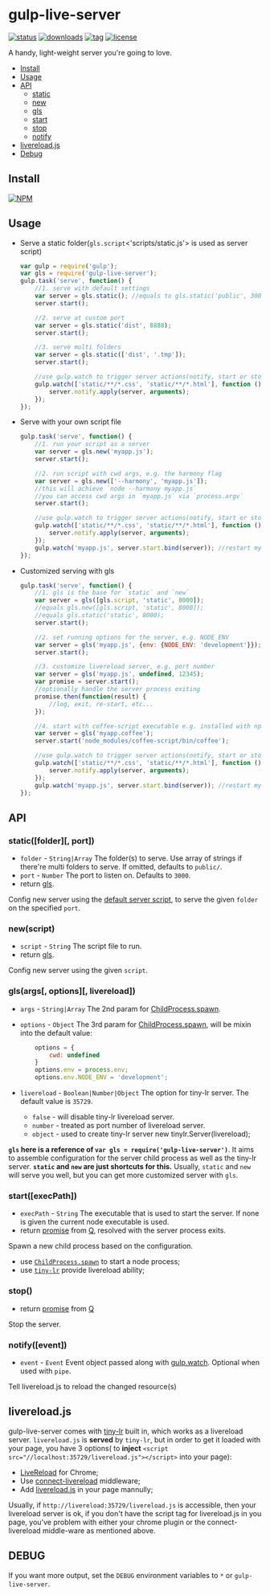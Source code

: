 gulp-live-server
===

[![status][1]][2] [![downloads][3]][4] [![tag][5]][6] [![license][7]][8]

[1]: http://img.shields.io/travis/gimm/gulp-live-server/master.svg?style=flat-square
[2]: https://travis-ci.org/gimm/gulp-live-server

[3]: http://img.shields.io/npm/dm/gulp-live-server.svg?style=flat-square
[4]: https://www.npmjs.com/package/gulp-live-server

[5]: https://img.shields.io/github/tag/gimm/gulp-live-server.svg?style=flat-square
[6]: https://github.com/gimm/gulp-live-server/releases

[7]: http://img.shields.io/badge/license-WTFPL-blue.svg?style=flat-square
[8]: http://www.wtfpl.net

A handy, light-weight server you're going to love.

- [Install](#install)
- [Usage](#usage)
- [API](#api)
    - [static](#staticfolder-port)
    - [new](#newscript)
    - [gls](#glsargs-options-livereload)
    - [start](#start)
    - [stop](#stop)
    - [notify](#notifyevent)
- [livereload.js](#livereloadjs)
- [Debug](#debug)

Install
---
[![NPM](https://nodei.co/npm/gulp-live-server.png?compact=true)](https://nodei.co/npm/gulp-live-server/)

Usage
---
- Serve a static folder(`gls.script`<'scripts/static.js'> is used as server script)

	```js
    var gulp = require('gulp');
    var gls = require('gulp-live-server');
    gulp.task('serve', function() {
        //1. serve with default settings
    	var server = gls.static(); //equals to gls.static('public', 3000);
    	server.start();

        //2. serve at custom port
    	var server = gls.static('dist', 8888);
    	server.start();

        //3. serve multi folders
    	var server = gls.static(['dist', '.tmp']);
    	server.start();

        //use gulp.watch to trigger server actions(notify, start or stop)
    	gulp.watch(['static/**/*.css', 'static/**/*.html'], function () {
            server.notify.apply(server, arguments);
        });
	});
    ```
- Serve with your own script file

	```js
    gulp.task('serve', function() {
        //1. run your script as a server
    	var server = gls.new('myapp.js');
    	server.start();

        //2. run script with cwd args, e.g. the harmony flag
    	var server = gls.new(['--harmony', 'myapp.js']);
        //this will achieve `node --harmony myapp.js`
        //you can access cwd args in `myapp.js` via `process.argv`
    	server.start();

        //use gulp.watch to trigger server actions(notify, start or stop)
    	gulp.watch(['static/**/*.css', 'static/**/*.html'], function () {
            server.notify.apply(server, arguments);
        });
        gulp.watch('myapp.js', server.start.bind(server)); //restart my server
	});
    ```

- Customized serving with gls

	```js
    gulp.task('serve', function() {
        //1. gls is the base for `static` and `new`
    	var server = gls([gls.script, 'static', 8000]);
        //equals gls.new([gls.script, 'static', 8000]);
        //equals gls.static('static', 8000);
    	server.start();

        //2. set running options for the server, e.g. NODE_ENV
        var server = gls('myapp.js', {env: {NODE_ENV: 'development'}});
    	server.start();

        //3. customize livereload server, e.g. port number
        var server = gls('myapp.js', undefined, 12345);
        var promise = server.start();
        //optionally handle the server process exiting
        promise.then(function(result) {
            //log, exit, re-start, etc...
        });

        //4. start with coffee-script executable e.g. installed with npm
        var server = gls('myapp.coffee');
        server.start('node_modules/coffee-script/bin/coffee');

        //use gulp.watch to trigger server actions(notify, start or stop)
    	gulp.watch(['static/**/*.css', 'static/**/*.html'], function () {
            server.notify.apply(server, arguments);
        });
        gulp.watch('myapp.js', server.start.bind(server)); //restart my server
    });
    ```

API
---
### static([folder][, port])
- `folder` - `String|Array` The folder(s) to serve.
    Use array of strings if there're multi folders to serve.
    If omitted, defaults to `public/`.
- `port` - `Number` The port to listen on. Defaults to `3000`.
- return [gls](#glsargs-options-livereload).

Config new server using the [default server script](https://github.com/gimm/gulp-live-server/blob/master/scripts/static.js), to serve the given `folder` on the specified `port`.

### new(script)
- `script` - `String` The script file to run.
- return [gls](#glsargs-options-livereload).

Config new server using the given `script`.

### gls(args[, options][, livereload])
- `args` - `String|Array` The 2nd param for [ChildProcess.spawn](http://nodejs.org/api/child_process.html#child_process_child_process_spawn_command_args_options).
- `options` - `Object` The 3rd param for [ChildProcess.spawn](http://nodejs.org/api/child_process.html#child_process_child_process_spawn_command_args_options),
will be mixin into the default value:

    ```js
        options = {
            cwd: undefined
        }
        options.env = process.env;
        options.env.NODE_ENV = 'development';
    ```
- `livereload` - `Boolean|Number|Object` The option for tiny-lr server. The default value is `35729`.
    - `false` - will disable tiny-lr livereload server.
    - `number` - treated as port number of livereload server.
    - `object` - used to create tiny-lr server new tinylr.Server(livereload);

**`gls` here is a reference of `var gls = require('gulp-live-server')`**. It aims to assemble configuration for the server child process as well as the tiny-lr server.
**`static` and `new` are just shortcuts for this.**
Usually, `static` and `new` will serve you well, but you can get more customized server with `gls`.

### start([execPath])
- `execPath` - `String` The executable that is used to start the server. If none is given the current node executable is used.
- return [promise](https://github.com/kriskowal/q/wiki/API-Reference) from [Q](https://www.npmjs.com/package/q), resolved with the server process exits.

Spawn a new child process based on the configuration.
- use [`ChildProcess.spawn`](http://nodejs.org/api/child_process.html#child_process_child_process_spawn_command_args_options) to start a node process;
- use [`tiny-lr`](https://github.com/mklabs/tiny-lr) provide livereload ability;

### stop()
- return [promise](https://github.com/kriskowal/q/wiki/API-Reference) from [Q](https://www.npmjs.com/package/q)

Stop the server.

### notify([event])
- `event` - `Event` Event object passed along with [gulp.watch](https://github.com/gulpjs/gulp/blob/master/docs/API.md#cbevent).
Optional when used with `pipe`.

Tell livereload.js to reload the changed resource(s)

livereload.js
---
gulp-live-server comes with [tiny-lr](https://github.com/mklabs/tiny-lr/) built in, which works as a livereload server. `livereload.js` is **served** by `tiny-lr`, but in order to get it loaded with your page, you have 3 options( to **inject** `<script src="//localhost:35729/livereload.js"></script>` into your page):
- [LiveReload](https://chrome.google.com/webstore/detail/livereload/jnihajbhpnppcggbcgedagnkighmdlei?hl=en) for Chrome;
- Use [connect-livereload](https://github.com/intesso/connect-livereload) middleware;
- Add [livereload.js](https://github.com/livereload/livereload-js) in your page mannully;

Usually, if `http://livereload:35729/livereload.js` is accessible, then your livereload server is ok, if you don't have the script tag for livereload.js in you page, you've problem with either your chrome plugin or the connect-livereload middle-ware as mentioned above.

DEBUG
---
If you want more output, set the `DEBUG` environment variables to `*` or `gulp-live-server`.
